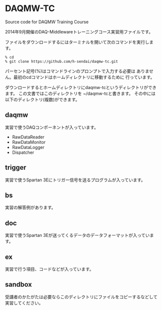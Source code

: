 DAQMW-TC
========

Source code for DAQMW Training Course

2014年9月開催のDAQ-Middlewareトレーニングコース実習用ファイルです。

ファイルをダウンロードするにはターミナルを開いて次のコマンドを実行します。

    % cd
    % git clone https://github.com/h-sendai/daqmw-tc.git

パーセント記号(%)はコマンドラインのプロンプトで入力する必要は
ありません。最初のcdコマンドはホームディレクトリに移動するために
行っています。

ダウンロードするとホームディレクトリにdaqmw-tcというディレクトリができます。
この文書ではこのディレクトリを ~/daqmw-tcと書きます。
その中には以下のディレクトリ(複数)ができます。

daqmw
-----

実習で使うDAQコンポーネントが入っています。

* RawDataReader
* RawDataMonitor
* RawDataLogger
* Dispatcher

trigger
-------

実習で使うSpartan 3Eにトリガー信号を送るプログラムが入っています。

bs
--

実習の解答例があります。

doc
---

実習で使うSpartan 3Eが送ってくるデータのデータフォーマットが入っています。

ex
--

実習で行う項目、コードなどが入っています。

sandbox
-------

受講者のかたがたは必要ならこのディレクトリにファイルをコピーするなどして
実習してください。
